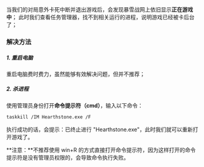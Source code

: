 当我们的对局意外卡死中断并退出游戏后，会发现暴雪战网上依旧显示**正在游戏中**；
此时我们查看任务管理器，找不到相关运行的进程，说明游戏已经被卡后台了；

### 解决方法

##### 1. 重启电脑

重启电脑费时费力，虽然能够有效解决问题，但并不推荐；

##### 2. 杀进程

使用管理员身份打开**命令提示符（cmd）**，输入以下命令：

``` bash
taskkill /IM Hearthstone.exe /F
```

执行成功的话，会提示：已终止进行 "Hearthstone.exe"，此时我们就可以重新打开游戏了。

**注意：**不推荐使用 win+R 的方式直接打开命令提示符，因为这样打开的命令提示符是没有管理员权限的，会导致命令执行失败。